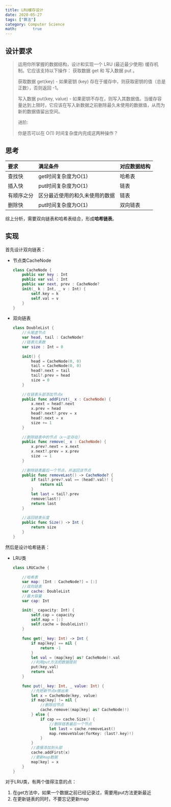 ```yaml
---
title: LRU缓存设计
date: 2020-05-27
tags: ["算法"]
category: Computer Science
math:       true
---
```


## 设计要求

>  运用你所掌握的数据结构，设计和实现一个 LRU (最近最少使用) 缓存机制。它应该支持以下操作： 获取数据 get 和 写入数据 put 。
>
>  获取数据 get(key) - 如果密钥 (key) 存在于缓存中，则获取密钥的值（总是正数），否则返回 -1。
>
>  写入数据 put(key, value) - 如果密钥不存在，则写入其数据值。当缓存容量达到上限时，它应该在写入新数据之前删除最久未使用的数据值，从而为新的数据值留出空间。
>
>  进阶:
>
>  你是否可以在 O(1) 时间复杂度内完成这两种操作？

## 思考

| 要求       | 满足条件                       | 对应数据结构 |
| :--------- | :----------------------------- | :----------- |
| 查找快     | get时间复杂度为O(1)            | 哈希表       |
| 插入快     | put时间复杂度为O(1)            | 链表         |
| 有顺序之分 | 区分最近使用的和久未使用的数据 | 链表         |
| 删除快     | put时间复杂度为O(1)            | 双向链表     |

综上分析，需要双向链表和哈希表结合，形成**哈希链表**。

## 实现

首先设计双向链表：

- 节点类CacheNode

    ```swift
    class CacheNode {
        public var key : Int
        public var val : Int
        public var next, prev : CacheNode?
        init(_ k : Int, _ v : Int) {
            self.key = k
            self.val = v
        }
    }
    ```

- 双向链表

    ```swift
    class DoubleList {
        //头尾虚节点
        var head, tail : CacheNode?
        //链表元素数
        var size : Int = 0
        
        init() {
            head = CacheNode(0, 0)
            tail = CacheNode(0, 0)
            head?.next = tail
            tail?.prev = head
            size = 0
        }
        
        //在链表头部添加节点x
        public func addFirst(_ x : CacheNode) {
            x.next = head?.next
            x.prev = head
            head?.next?.prev = x
            head?.next = x
            size += 1
        }
        
        //删除链表中的节点（x一定存在）
        public func remove(_ x : CacheNode) {
            x.prev?.next = x.next
            x.next?.prev = x.prev
            size -= 1
        }
        
        //删除链表最后一个节点，并返回该节点
        public func removeLast() -> CacheNode? {
            if tail?.prev?.val == (head?.val)! {
                return nil
            }
            let last = tail?.prev
            remove(last!)
            return last
        }
        
        //返回链表长度
        public func Size() -> Int {
            return size
        }
    }
    ```

然后是设计哈希链表：

- LRU类

    ```swift
    class LRUCache {
        
        //哈希表
        var map: [Int : CacheNode?] = [:]
        //双向链表
        var cache: DoubleList
        //最大容量
        var cap: Int
    
        init(_ capacity: Int) {
            self.cap = capacity
            self.map = [:]
            self.cache = DoubleList()
        }
        
        func get(_ key: Int) -> Int {
            if map[key] == nil {
                return -1
            }
            let val = (map[key] as? CacheNode)!.val
            //利用put方法把数据提前
            put(key,val)
            return val
        }
        
        func put(_ key: Int, _ value: Int) {
            //先把新节点x做出来
            let x = CacheNode(key, value)
            if map[key] != nil {
                //删除旧节点
                cache.remove((map[key] as? CacheNode)!)
            } else {
                if cap == cache.Size() {
                    //删除链表最后一个节点
                    let last = cache.removeLast()
                    map.removeValue(forKey: (last?.key)!)
                }
            }
            //直接添加到头部
            cache.addFirst(x)
            //更新map数据
            map[key] = x
        }
    }
    ```
    

对于LRU类，有两个值得注意的点：
    
1. 在get方法中，如果一个数据之前已经记录过，需要用put方法更新最近
2. 在更新链表的同时，不要忘记更新map

